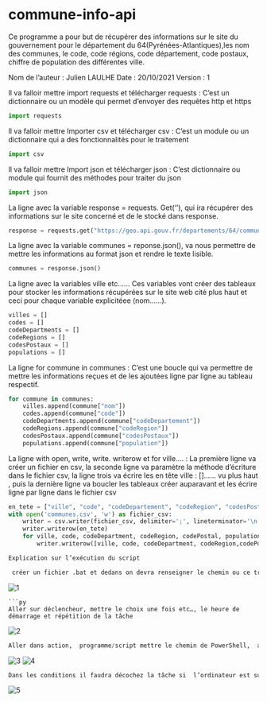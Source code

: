 # commune-info-api
Ce programme a pour but de récupérer des informations sur le site du gouvernement pour le département du 64(Pyrénées-Atlantiques),les nom des communes, le code, code régions, code département, code postaux, chiffre de population des différentes ville.


Nom de l’auteur : Julien LAULHE
Date : 20/10/2021
Version : 1

Il va falloir mettre import requests et télécharger requests : 
C’est un dictionnaire ou un modèle qui permet d’envoyer des requêtes http et https
```py
import requests
```

Il va falloir mettre  Importer csv et télécharger csv :
C’est un module ou un dictionnaire qui a des fonctionnalités pour le traitement 
```py
import csv
```
Il va falloir mettre Import json et télécharger json :
 C’est dictionnaire ou module qui fournit des méthodes pour traiter du json
```py
import json
```
La ligne avec la variable response = requests. Get(‘’), qui ira récupérer des informations sur le site concerné et de le stocké dans response.
```py
response = requests.get("https://geo.api.gouv.fr/departements/64/communes")
```
La ligne avec la variable communes = reponse.json(), va nous permettre de mettre les informations au format json et rendre le texte lisible.
```py
communes = response.json()
```
La ligne avec la variables ville etc……
Ces variables vont créer des tableaux pour stocker les informations récupérées sur le site web cité plus haut et ceci pour chaque variable explicitéee (nom……).
```py
villes = []
codes = []
codeDepartments = []
codeRegions = []
codesPostaux = []
populations = []
```
La ligne for commune in communes :
C’est une boucle qui va permettre de mettre les informations reçues et de les ajoutées ligne par ligne au tableau respectif.
```py
for commune in communes:
    villes.append(commune["nom"])
    codes.append(commune["code"])
    codeDepartments.append(commune["codeDepartement"])
    codeRegions.append(commune["codeRegion"])
    codesPostaux.append(commune["codesPostaux"])
    populations.append(commune["population"])
```    
La ligne with open, write, write. writerow et for ville…. : 
La première ligne va créer un fichier en csv, la seconde ligne va paramètre la méthode d’écriture dans le fichier csv, la ligne trois va écrire les en tête  ville : []…… vu plus haut , puis la dernière ligne va boucler les tableaux créer auparavant et les écrire ligne par ligne dans le fichier csv
```py
en_tete = ["ville", "code", "codeDepartement", "codeRegion", "codesPostaux", "Population" ]
with open('communes.csv', 'w') as fichier_csv:
    writer = csv.writer(fichier_csv, delimiter=';', lineterminator='\n')
    writer.writerow(en_tete)
    for ville, code, codeDepartment, codeRegion, codePostal, population in zip(villes, codes, codeDepartments, codeRegions, codesPostaux, populations  ):
        writer.writerow([ville, code, codeDepartment, codeRegion,codePostal[0], population])
```
```py
Explication sur l’exécution du script
```
```py
 créer un fichier .bat et dedans on devra renseigner le chemin ou ce trouver python et ou ce trouve le script: et donner un nom à la tâche
```
![1](https://user-images.githubusercontent.com/92336484/138939133-f17785ff-f850-439e-926e-a62e29946ef1.png)
```
```py
Aller sur déclencheur, mettre le choix une fois etc…, le heure de démarrage et répétition de la tâche
```
![2](https://user-images.githubusercontent.com/92336484/138940043-9b75aebe-3c26-4a63-becc-b184c184231a.png)
```py
Aller dans action,  programme/script mettre le chemin de PowerShell,  ajouter un argument  le chemin du script exemple getcommunen.bat, commencer  le chemin dans lequel ce trouve script et en terminant par \ 
```
![3](https://user-images.githubusercontent.com/92336484/138940274-24e7e1c4-6c38-4ba0-91cf-fd4f69845ab1.png)
![4](https://user-images.githubusercontent.com/92336484/138940402-c42ee428-2440-4807-9df7-07e3a6e4e003.png)
```py
Dans les conditions il faudra décochez la tâche si  l’ordinateur est sur batterie et décochez que si l’ordinateur est relié au secteur.
```
![5](https://user-images.githubusercontent.com/92336484/138940968-5025ff40-0e05-4f25-ac34-9faab6f02e21.png)

